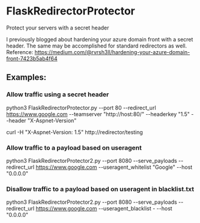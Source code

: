 # FlaskRedirectorProtector
 Protect your servers with a secret header
 
 I previously blogged about hardening your azure domain front with a secret header.
 The same may be accomplished for standard redirectors as well.
 Reference: https://medium.com/@rvrsh3ll/hardening-your-azure-domain-front-7423b5ab4f64

 ## Examples:

 ### Allow traffic using a secret header

 python3 FlaskRedirectorProtector.py --port 80 --redirect_url https://www.google.com --teamserver "http://host:80/" --headerkey "1.5" --header "X-Aspnet-Version"

 curl -H "X-Aspnet-Version: 1.5" http://redirector/testing

 ### Allow traffic to a payload based on useragent
 python3 FlaskRedirectorProtector2.py --port 8080 --serve_payloads --redirect_url https://www.google.com --useragent_whitelist "Google" --host "0.0.0.0"

### Disallow traffic to a payload based on useragent in blacklist.txt
python3 FlaskRedirectorProtector2.py --port 8080 --serve_payloads --redirect_url https://www.google.com --useragent_blacklist - --host "0.0.0.0"

